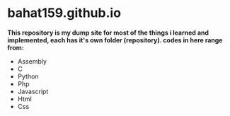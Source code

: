 # bahat159.github.io
  **This repository is my dump site for most of the things i learned and implemented, each has it's own folder (repository). codes in here range from:**
- Assembly
- C
- Python
- Php
- Javascript
- Html
- Css
